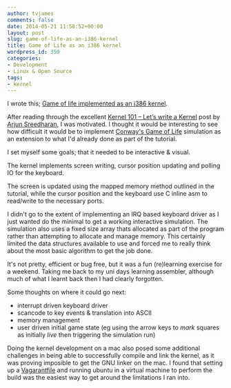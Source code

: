 ```yaml
---
author: tvjames
comments: false
date: 2014-05-21 11:58:52+00:00
layout: post
slug: game-of-life-as-an-i386-kernel
title: Game of Life as an i386 kernel
wordpress_id: 359
categories:
- Development
- Linux & Open Source
tags:
- kernel
---
```


I wrote this; [Game of life implemented as an i386 kernel](https://github.com/tvjames/kernel-mode-game-of-life).

After reading through the excellent [Kernel 101 – Let’s write a Kernel](http://arjunsreedharan.org/post/82710718100/kernel-101-lets-write-a-kernel) post by [Arjun Sreedharan](http://arjunsreedharan.org/), I was motivated. I thought it would be interesting to see how difficult it would be to implement [Conway's Game of Life](http://en.wikipedia.org/wiki/Conway%27s_Game_of_Life) simulation as an extension to what I'd already done as part of the tutorial.

I set myself some goals; that it needed to be interactive & visual.

The kernel implements screen writing, cursor position updating and polling IO for the keyboard.

The screen is updated using the mapped memory method outlined in the tutorial, while the cursor position and the keyboard use C inline asm to read/write to the necessary ports.

I didn't go to the extent of implementing an IRQ based keyboard driver as I just wanted do the minimal to get a working interactive simulation. The simulation also uses a fixed size array thats allocated as part of the program rather than attempting to allocate and manage memory. This certainly limited the data structures available to use and forced me to really think about the most basic algorithm to get the job done.

It's not pretty, efficient or bug free, but it was a fun (re)learning exercise for a weekend. Taking me back to my uni days learning assembler, although much of what I learnt back then I had clearly forgotten.

Some thoughts on where it could go next:

  * interrupt driven keyboard driver
  * scancode to key events & translation into ASCII
  * memory management
  * user driven initial game state (eg using the arrow keys to _mark_ squares as initially _live_ then triggering the simulation run)

Doing the kernel development on a mac also posed some additional challenges in being able to successfully compile and link the kernel, as it was proving imposible to get the GNU linker on the mac. I found that setting up a [Vagarantfile](http://www.vagrantup.com/) and running ubuntu in a virtual machine to perform the build was the easiest way to get around the limitations I ran into.
